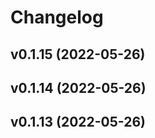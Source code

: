 # Changelog

<!--next-version-placeholder-->

## v0.1.15 (2022-05-26)


## v0.1.14 (2022-05-26)


## v0.1.13 (2022-05-26)

